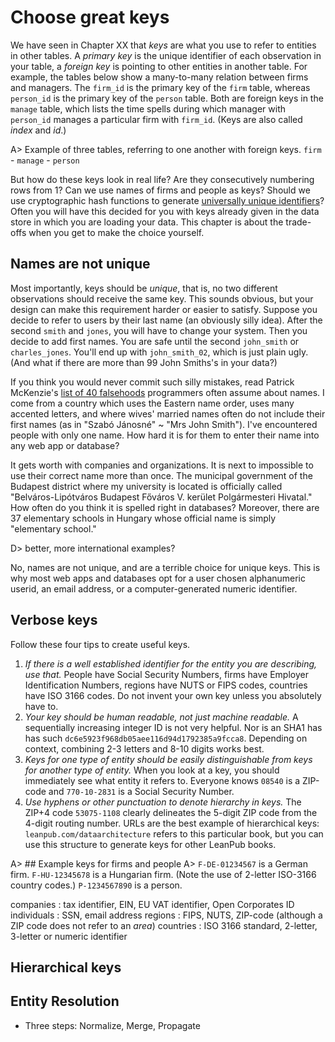 # Choose great keys
We have seen in Chapter XX that _keys_ are what you use to refer to entities in other tables. A _primary key_ is the unique identifier of each observation in your table, a _foreign key_ is pointing to other entities in another table. For example, the tables below show a many-to-many relation between firms and managers. The `firm_id` is the primary key of the `firm` table, whereas `person_id` is the primary key of the `person` table. Both are foreign keys in the `manage` table, which lists the time spells during which manager with `person_id` manages a particular firm with `firm_id`. (Keys are also called _index_ and _id_.)

A> Example of three tables, referring to one another with foreign keys. `firm` - `manage` - `person`

But how do these keys look in real life? Are they consecutively numbering rows from 1? Can we use names of firms and people as keys? Should we use cryptographic hash functions to generate [universally unique identifiers](https://en.wikipedia.org/wiki/Universally_unique_identifier)? Often you will have this decided for you with keys already given in the data store in which you are loading your data. This chapter is about the trade-offs when you get to make the choice yourself.

## Names are not unique

Most importantly, keys should be _unique_, that is, no two different observations should receive the same key. This sounds obvious, but your design can make this requirement harder or easier to satisfy. Suppose you decide to refer to users by their last name (an obviously silly idea). After the second `smith` and `jones`, you will have to change your system. Then you decide to add first names. You are safe until the second `john_smith` or `charles_jones`. You'll end up with `john_smith_02`, which is just plain ugly. (And what if there are more than 99 John Smiths's in your data?) 

If you think you would never commit such silly mistakes, read Patrick McKenzie's [list of 40 falsehoods](https://www.kalzumeus.com/2010/06/17/falsehoods-programmers-believe-about-names/) programmers often assume about names. I come from a country which uses the Eastern name order, uses many accented letters, and where wives' married names often do not include their first names (as in "Szabó Jánosné" ~ "Mrs John Smith"). I've encountered people with only one name. How hard it is for them to enter their name into any web app or database?

It gets worth with companies and organizations. It is next to impossible to use their correct name more than once. The municipal government of the Budapest district where my university is located is officially called "Belváros-Lipótváros Budapest Főváros V. kerület Polgármesteri Hivatal." How often do you think it is spelled right in databases? Moreover, there are 37 elementary schools in Hungary whose official name is simply "elementary school."

D> better, more international examples?

No, names are not unique, and are a terrible choice for unique keys. This is why most web apps and databases opt for a user chosen alphanumeric userid, an email address, or a computer-generated numeric identifier.

## Verbose keys

Follow these four tips to create useful keys.

1. _If there is a well established identifier for the entity you are describing, use that._ People have Social Security Numbers, firms have Employer Identification Numbers, regions have NUTS or FIPS codes, countries have ISO 3166 codes. Do not invent your own key unless you absolutely have to. 
2. _Your key should be human readable, not just machine readable._ A sequentially increasing integer ID is not very helpful. Nor is an SHA1 has has such `dc6e5923f968db05aee116d94d1792385a9fcca8`. Depending on context, combining 2-3 letters and 8-10 digits works best.
3. _Keys for one type of entity should be easily distinguishable from keys for another type of entity._ When you look at a key, you should immediately see what entity it refers to. Everyone knows `08540` is a ZIP-code and `770-10-2831` is a Social Security Number. 
4. _Use hyphens or other punctuation to denote hierarchy in keys._ The ZIP+4 code `53075-1108` clearly delineates the 5-digit ZIP code from the 4-digit routing number. URLs are the best example of hierarchical keys: `leanpub.com/dataarchitecture` refers to this particular book, but you can use this structure to generate keys for other LeanPub books.


A> ## Example keys for firms and people
A> `F-DE-01234567` is a German firm. `F-HU-12345678` is a Hungarian firm. (Note the use of 2-letter ISO-3166 country codes.) `P-1234567890` is a person.

companies
: tax identifier, EIN, EU VAT identifier, Open Corporates ID
individuals
: SSN, email address
regions
: FIPS, NUTS, ZIP-code (although a ZIP code does not refer to an _area_)
countries
: ISO 3166 standard, 2-letter, 3-letter or numeric identifier


## Hierarchical keys


## Entity Resolution

- Three steps: Normalize, Merge, Propagate


